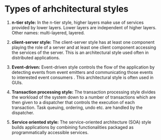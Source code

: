 # Types of arhchitectural styles 

1. **n-tier style:** In the n-tier style, higher layers make use of services provided by lower layers. Lower layers are independent of higher layers. Other names: multi-layered, layered.

2. **client-server style:** The client-server style has at least one component playing the role of a server and at least one client component accessing the services of the server. This is an architectural style used often in distributed applications.

3. **Event-driven:** Event-driven style controls the flow of the application by detecting events from event emitters and communicating those events to interested event consumers . This architectural style is often used in GUIs.

4. **Transaction processing style:** The transaction processing style divides the workload of the system down to a number of transactions which are then given to a dispatcher that controls the execution of each transaction. Task queuing, ordering, undo etc. are handled by the dispatcher.


5. **Service oriented style:** The service-oriented architecture (SOA) style builds applications by combining functionalities packaged as programmatically accessible services. 